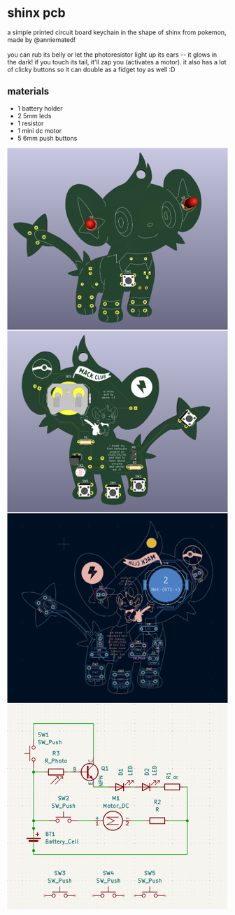 # shinx pcb
a simple printed circuit board keychain in the shape of shinx from pokemon, made by @anniemated!
<br><br>
you can rub its belly or let the photoresistor light up its ears -- it glows in the dark! if you touch its tail, it'll zap you (activates a motor). it also has a lot of clicky buttons so it can double as a fidget toy as well :D

## materials
- 1 battery holder
- 2 5mm leds
- 1 resistor
- 1 mini dc motor
- 5 6mm push buttons

![3dfront](https://github.com/anniemated/shinx-pcb/blob/main/shinx%203d%201.png)
![3dback](https://github.com/anniemated/shinx-pcb/blob/main/shinx%203d%202.png)
![pcb](https://github.com/anniemated/shinx-pcb/blob/main/shinx%20pcb.png)
![schematic](https://github.com/anniemated/shinx-pcb/blob/main/shinx%20schematic.png)
